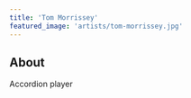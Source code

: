 ```yaml
---
title: 'Tom Morrissey'
featured_image: 'artists/tom-morrissey.jpg'
---
```


## About

Accordion player
